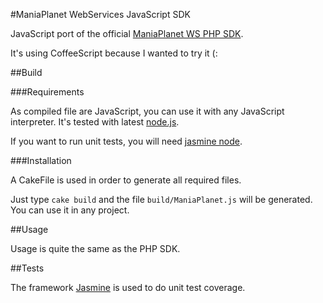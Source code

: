 #ManiaPlanet WebServices JavaScript SDK

JavaScript port of the official [ManiaPlanet WS PHP SDK](http://code.google.com/p/maniaplanet-ws-sdk/).

It's using CoffeeScript because I wanted to try it (:

##Build

###Requirements

As compiled file are JavaScript, you can use it with any JavaScript interpreter. It's tested with latest [node.js](http://www.nodejs.org).

If you want to run unit tests, you will need [jasmine node](https://github.com/mhevery/jasmine-node).

###Installation

A CakeFile is used in order to generate all required files.

Just type `cake build` and the file `build/ManiaPlanet.js` will be generated. You can use it in any project.

##Usage

Usage is quite the same as the PHP SDK. 


##Tests

The framework [Jasmine](https://jasmine.github.io/) is used to do unit test coverage.
